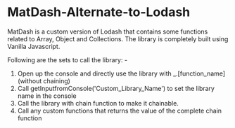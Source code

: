 # MatDash-Alternate-to-Lodash

MatDash is a custom version of Lodash that contains some functions related to Array, Object and Collections. The library is completely built using Vanilla Javascript.

Following are the sets to call the library: -

1) Open up the console and directly use the library with _.[function_name] (without chaining)
2) Call getInputfromConsole('Custom_Library_Name') to set the library name in the console
3) Call the library with chain function to make it chainable.
4) Call any custom functions that returns the value of the complete chain function
